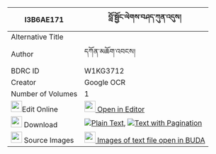 |I3B6AE171|བློ་སྦྱོང་ལེགས་བཤད་ཀུན་འདུས། 
| --- | --- 
|Alternative Title |
|Author| དཀོན་མཆོག་འབངས།
|BDRC ID | W1KG3712
|Creator | Google OCR
|Number of Volumes| 1
|<img width="25" src="https://img.icons8.com/color/25/000000/edit-property.png">Edit Online| [<img width="25" src="https://avatars.githubusercontent.com/u/45091458?s=200&v=4"> Open in Editor](http://editor.openpecha.org/I3B6AE171)
|<img width="25" src="https://img.icons8.com/fluent/48/000000/download-2.png"/>  Download | [![](https://img.icons8.com/color/20/000000/txt.png)Plain Text](https://github.com/Openpecha/I3B6AE171/releases/download/v1/lojong_lekshe_kun_du_plain_I3B6AE171.zip), [![](https://img.icons8.com/color/20/000000/txt.png)Text with Pagination](https://github.com/Openpecha/I3B6AE171/releases/download/v1/lojong_lekshe_kun_du_pages_I3B6AE171.zip)
|<img width="25" src="https://img.icons8.com/plasticine/100/000000/pictures-folder.png"/>  Source Images | [<img width="25" src="https://library.bdrc.io/icons/BUDA-small.svg"> Images of text file open in BUDA](https://library.bdrc.io/show/bdr:W1KG3712)